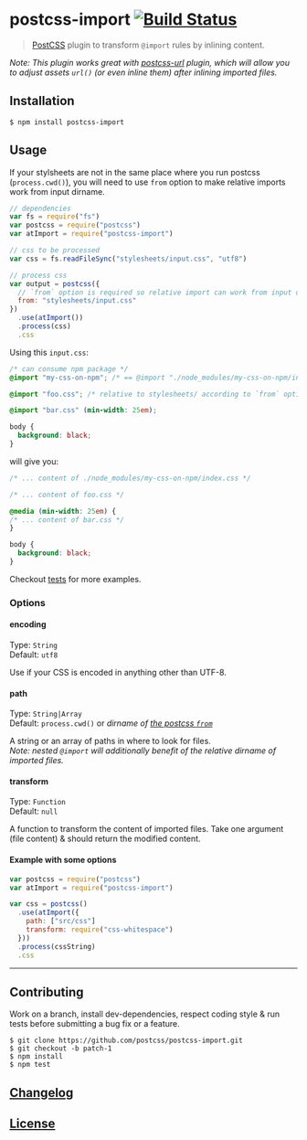 # postcss-import [![Build Status](https://travis-ci.org/postcss/postcss-import.png)](https://travis-ci.org/postcss/postcss-import)

> [PostCSS](https://github.com/postcss/postcss) plugin to transform `@import` rules by inlining content.

_Note: This plugin works great with [postcss-url](https://github.com/postcss/postcss-url) plugin, which will allow you to adjust assets `url()` (or even inline them) after inlining imported files._

## Installation

```console
$ npm install postcss-import
```

## Usage

If your stylsheets are not in the same place where you run postcss (`process.cwd()`), you will need to use `from` option to make relative imports work from input dirname.

```js
// dependencies
var fs = require("fs")
var postcss = require("postcss")
var atImport = require("postcss-import")

// css to be processed
var css = fs.readFileSync("stylesheets/input.css", "utf8")

// process css
var output = postcss({
  // `from` option is required so relative import can work from input dirname
  from: "stylesheets/input.css"
})
  .use(atImport())
  .process(css)
  .css
```

Using this `input.css`:

```css
/* can consume npm package */
@import "my-css-on-npm"; /* == @import "./node_modules/my-css-on-npm/index.css"; */

@import "foo.css"; /* relative to stylesheets/ according to `from` option above */

@import "bar.css" (min-width: 25em);

body {
  background: black;
}
```

will give you:

```css
/* ... content of ./node_modules/my-css-on-npm/index.css */

/* ... content of foo.css */

@media (min-width: 25em) {
/* ... content of bar.css */
}

body {
  background: black;
}
```

Checkout [tests](test) for more examples.

### Options

#### encoding

Type: `String`  
Default: `utf8`

Use if your CSS is encoded in anything other than UTF-8.

#### path

Type: `String|Array`  
Default: `process.cwd()` or _dirname of [the postcss `from`](https://github.com/postcss/postcss#node-source)_

A string or an array of paths in where to look for files.  
_Note: nested `@import` will additionally benefit of the relative dirname of imported files._

#### transform

Type: `Function`  
Default: `null`

A function to transform the content of imported files. Take one argument (file content) & should return the modified content.

#### Example with some options

```js
var postcss = require("postcss")
var atImport = require("postcss-import")

var css = postcss()
  .use(atImport({
    path: ["src/css"]
    transform: require("css-whitespace")
  }))
  .process(cssString)
  .css
```

---

## Contributing

Work on a branch, install dev-dependencies, respect coding style & run tests before submitting a bug fix or a feature.

    $ git clone https://github.com/postcss/postcss-import.git
    $ git checkout -b patch-1
    $ npm install
    $ npm test

## [Changelog](CHANGELOG.md)

## [License](LICENSE)

